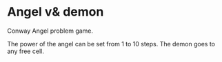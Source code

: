 # Angel v& demon
Conway Angel problem game.

The power of the angel can be set from 1 to 10 steps.
The demon goes to any free cell.
